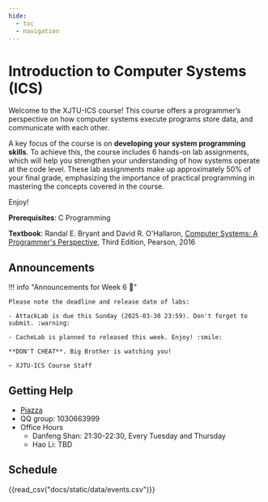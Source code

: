 ```yaml
---
hide:
  - toc
  - navigation
---
```


<!-- <!DOCTYPE html> -->
<!-- <html lang="en"> -->
<!-- <head> -->
<!--     <meta charset="UTF-8"> -->
<!--     <meta name="viewport" content="width=device-width, initial-scale=1.0"> -->
<!--     <title>Staff</title> -->
<!-- 将样式提取到外部文件 --> 
<!--     <link rel="stylesheet" href="stylesheets/home.css"> -->
<!-- </head> -->
<!-- <body> -->
<!--     <div class="frosted-glass"> -->
<!--         <div>XJTU COMP402127</div> -->
<!--         <div>SPRING 2025</div> -->
<!--         <div>Introduction to Computer Systems</div> -->
<!--     </div> -->
<!--     <script> -->
<!--         // 动态设置背景图片，避免阻塞初始渲染 -->
<!--         document.addEventListener("DOMContentLoaded", () => { -->
<!--             document.body.style.backgroundImage = "url('./assets/background.png')"; -->
<!--         }); -->
<!--     </script> -->
<!-- </body> -->
<!-- </html> -->

# Introduction to Computer Systems (ICS)

Welcome to the XJTU-ICS course!
This course offers a programmer’s perspective on how computer systems execute programs
store data, and communicate with each other.

A key focus of the course is on **developing your system programming skills**.
To achieve this, the course includes 6 hands-on lab assignments,
which will help you strengthen your understanding of how systems operate at the code level.
These lab assignments make up approximately 50% of your final grade,
emphasizing the importance of practical programming in mastering the concepts covered in the course.

Enjoy!

**Prerequisites**: C Programming

**Textbook**: Randal E. Bryant and David R. O'Hallaron, [Computer Systems: A Programmer's Perspective](https://csapp.cs.cmu.edu/), Third Edition, Pearson, 2016

## Announcements
!!! info "Announcements for Week 6 :loudspeaker:"

    Please note the deadline and release date of labs:
    
    - AttackLab is due this Sunday (2025-03-30 23:59). Don't forget to submit. :warning:
    
    - CacheLab is planned to released this week. Enjoy! :smile:
    
    **DON'T CHEAT**. Big Brother is watching you!
    
    ~ XJTU-ICS Course Staff

<!-- !!! info "Announcements for Week 5 :loudspeaker:" -->
<!---->
<!--     Please note the deadline and release date of labs: -->
<!---->
<!--     - BombLab is due this Sunday (2025-03-23 23:59). Don't forget to submit. :warning: -->
<!---->
<!--     - AttackLab is released this Tuesday (2025-03-18). Enjoy! :smile: -->
<!---->
<!--     **DON'T CHEAT**. Big Brother is watching you! -->
<!---->
<!--     ~ XJTU-ICS Course Staff -->

<!-- !!! info "Announcements for Week 4 :loudspeaker:" -->
<!---->
<!--     Enjoy the Bomb Lab! :smile: -->
<!---->
<!--     **DON'T CHEAT**. Big Brother is watching you! -->
<!---->
<!--     ~ XJTU-ICS Course Staff -->
<!-- !!! info "Announcements for Week 3 :loudspeaker:" -->
<!---->
<!--     Please note the deadline and release date of labs: -->
<!---->
<!--     - DataLab is due this Sunday (2025-03-09 23:59). Don't forget to submit. :warning: -->
<!---->
<!--     - BombLab will be released this Thursday (2025-03-06). Enjoy! :smile: -->
<!---->
<!--     **DON'T CHEAT**. Big Brother is watching you! -->
<!---->
<!--     ~ XJTU-ICS Course Staff -->


## Getting Help

- [Piazza](https://piazza.com/stu.xjtu.edu.cn/spring2025/xjtuics)
- QQ group: 1030663999
- Office Hours
    - Danfeng Shan: 21:30-22:30, Every Tuesday and Thursday
    - Hao Li: TBD

## Schedule

{{read_csv("docs/static/data/events.csv")}}
<!-- |  Week |     Date    | Lecture | Instructors | Reading | Labs |
| :---: | :---------: | :-----: | :---------: | :-----: | :--: |
|   1   | 2025-02-18  | Overview ( [:material-presentation-play: Slides](assets/slides/01-overview-class-rules.pdf){.md-button} ) | Hao Li && Danfeng Shan  |   1     |             |
|   1   | 2025-02-20  | Representing and Manipulating Information | Danfeng Shan | 2.1-2.3 | datalab out |
|   2   | 2025-02-25  | Machine-Level Representation of Programs: Basics | Danfeng Shan | 3.1-3.5 | |
|   2   | 2025-02-27  | Machine-Level Representation of Programs: Control | Danfeng Shan | 3.6 | |
|   3   | 2025-03-04  | Machine-Level Representation of Programs: Procedures | Danfeng Shan | 3.7 | |
|   3   | 2025-03-06  | Machine-Level Representation of Programs: Procedures | Danfeng Shan | 3.7 | datalab due, bomblab out |
|   4   | 2025-03-11  | Machine-Level Representation of Programs: Data | Danfeng Shan | 3.8-3.9 | |
|   4   | 2025-03-13  | Machine-Level Representation of Programs: Advanced |  Danfeng Shan | 3.10 | |
|   5   | 2025-03-18  | Machine-Level Representation of Programs: Advanced | Danfeng Shan | 3.10 | bomblab due, attacklab out |
|   5   | 2025-03-20  | The Memory Hierarchy                      |       Danfeng Shan      | 6.1-6.3 | |
|   6   | 2025-03-25  | Cache Memories                            |       Danfeng Shan       | 6.4-6.7 | |
|   6   | 2025-03-27  | Cache Memories                            |       Danfeng Shan       | 6.4-6.7 | attacklab due, cachelab out |
|   7   | 2025-04-01  | Code Optimization |  Hao Li | 5.1-5.6 | |
|   7   | 2025-04-03  | TBA |  Hao Li | | |
|   8   | 2025-04-08  | TBA |  Hao Li | | |
|   8   | 2025-04-10  | TBA |  Hao Li | | cachelab due |
|   9   | 2025-04-15  | TBA |  Hao Li | | |
|   9   | 2025-04-17  | TBA |  Hao Li | | |
|   10  | 2025-04-22  | TBA |  Hao Li | | |
|   10  | 2025-04-24  | TBA |  Hao Li | | |
|   11  | 2025-04-29  | TBA |  Hao Li | | |
|   11  | 2025-05-01  | No Lecture (Labour Day) |   | | |
|   12  | 2025-05-06  | TBA |  Hao Li | | |
|   12  | 2025-05-08  | TBA |  Hao Li | | |
|   13  | 2025-05-13  | TBA |  Hao Li | | |
|   13  | 2025-05-15  | TBA |  Hao Li | | |
|   14  | 2025-05-20  | TBA |  Hao Li | | |
|   14  | 2025-05-22  | TBA |  Hao Li | | |
|   15  | 2025-05-27  | Processor Architecture |  Danfeng Shan | 4.1-4.3 | |
|   15  | 2025-05-29  | Processor Architecture |  Danfeng Shan | 4.4-4.6 | |
|   16  | 2025-06-03  | Exam Review |  Danfeng Shan | | |
|   16  | 2025-06-05  | Exam Review |  Danfeng Shan | | | -->
